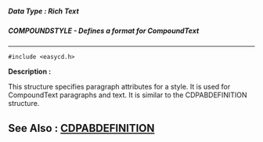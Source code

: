 ##### Data Type : Rich Text
##### COMPOUNDSTYLE - Defines a format for CompoundText
---
```
#include <easycd.h>
```
**Description :**

This structure specifies paragraph attributes for a style.  It is used  for 
CompoundText paragraphs and text.  It is similar to the CDPABDEFINITION 
structure.

**See Also :**
[CDPABDEFINITION](/reference/Data/CDPABDEFINITION)
---
